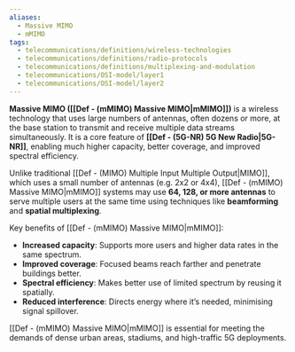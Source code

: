 ```yaml
---
aliases:
  - Massive MIMO
  - mMIMO
tags:
  - telecommunications/definitions/wireless-technologies
  - telecommunications/definitions/radio-protocols
  - telecommunications/definitions/multiplexing-and-modulation
  - telecommunications/OSI-model/layer1
  - telecommunications/OSI-model/layer2
---
```


**Massive MIMO ([[Def - (mMIMO) Massive MIMO|mMIMO]])** is a wireless technology that uses large numbers of antennas, often dozens or more, at the base station to transmit and receive multiple data streams simultaneously. It is a core feature of **[[Def - (5G-NR) 5G New Radio|5G-NR]]**, enabling much higher capacity, better coverage, and improved spectral efficiency.

Unlike traditional [[Def - (MIMO) Multiple Input Multiple Output|MIMO]], which uses a small number of antennas (e.g. 2x2 or 4x4), [[Def - (mMIMO) Massive MIMO|mMIMO]] systems may use **64, 128, or more antennas** to serve multiple users at the same time using techniques like **beamforming** and **spatial multiplexing**.

Key benefits of [[Def - (mMIMO) Massive MIMO|mMIMO]]:
- **Increased capacity**: Supports more users and higher data rates in the same spectrum.
- **Improved coverage**: Focused beams reach farther and penetrate buildings better.
- **Spectral efficiency**: Makes better use of limited spectrum by reusing it spatially.
- **Reduced interference**: Directs energy where it’s needed, minimising signal spillover.

[[Def - (mMIMO) Massive MIMO|mMIMO]] is essential for meeting the demands of dense urban areas, stadiums, and high-traffic 5G deployments.
